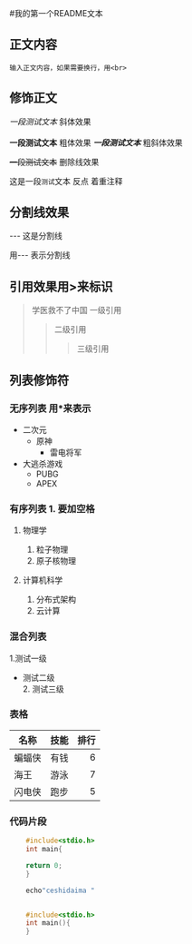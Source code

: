 #我的第一个README文本

## 正文内容
	输入正文内容，如果需要换行，用<br>

## 修饰正文
	
*一段测试文本*		斜体效果<br>	
**一段测试文本**	粗体效果
***一段测试文本***	粗斜体效果

~~一段测试文本~~ 	删除线效果

这是一段`测试`文本	反点 着重注释
## 分割线效果

--- 这是分割线

用\-\-\- 表示分割线

## 引用效果用\>来标识

>学医救不了中国 一级引用
>>二级引用
>>>三级引用

## 列表修饰符
### 无序列表 用\*来表示
* 二次元
  * 原神
    * 雷电将军
* 大逃杀游戏
  * PUBG
  * APEX

### 有序列表 1. 要加空格
1. 物理学
   1. 粒子物理
   2. 原子核物理

2. 计算机科学
   1. 分布式架构
   2. 云计算

### 混合列表
1.测试一级
  * 测试二级 <br>
    2. 测试三级


### 表格
名称|技能|排行
--|:--:|--:|
蝙蝠侠|有钱|6
海王|游泳|7
闪电侠|跑步|5

### 代码片段

```c
	#include<stdio.h>
	int main{

	return 0;
	}

```

```bash
	echo"ceshidaima "

```

```cpp

	#include<stdio.h>
	int main(){
	}

```
